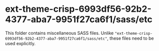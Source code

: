 # ext-theme-crisp-6993df56-92b2-4377-aba7-9951f27ca6f1/sass/etc

This folder contains miscellaneous SASS files. Unlike `"ext-theme-crisp-6993df56-92b2-4377-aba7-9951f27ca6f1/sass/etc"`, these files
need to be used explicitly.
